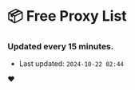 # :package: Free Proxy List
### Updated every 15 minutes.

- Last updated: `2024-10-22 02:44`

:heart:
